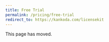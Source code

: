 ```yaml
---
title: Free Trial
permalink: /pricing/free-trial
redirect_to: https://kankoda.com/licensekit
---
```


This page has moved.